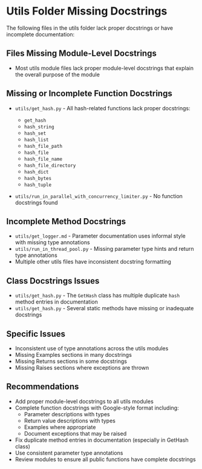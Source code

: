 # Utils Folder Missing Docstrings

The following files in the utils folder lack proper docstrings or have incomplete documentation:

## Files Missing Module-Level Docstrings
- Most utils module files lack proper module-level docstrings that explain the overall purpose of the module

## Missing or Incomplete Function Docstrings
- `utils/get_hash.py` - All hash-related functions lack proper docstrings:
  - `get_hash`
  - `hash_string`
  - `hash_set`
  - `hash_list`
  - `hash_file_path`
  - `hash_file`
  - `hash_file_name`
  - `hash_file_directory`
  - `hash_dict`
  - `hash_bytes`
  - `hash_tuple`

- `utils/run_in_parallel_with_concurrency_limiter.py` - No function docstrings found

## Incomplete Method Docstrings
- `utils/get_logger.md` - Parameter documentation uses informal style with missing type annotations
- `utils/run_in_thread_pool.py` - Missing parameter type hints and return type annotations  
- Multiple other utils files have inconsistent docstring formatting

## Class Docstrings Issues
- `utils/get_hash.py` - The `GetHash` class has multiple duplicate `hash` method entries in documentation
- `utils/get_hash.py` - Several static methods have missing or inadequate docstrings

## Specific Issues
- Inconsistent use of type annotations across the utils modules
- Missing Examples sections in many docstrings
- Missing Returns sections in some docstrings
- Missing Raises sections where exceptions are thrown

## Recommendations
- Add proper module-level docstrings to all utils modules
- Complete function docstrings with Google-style format including:
  - Parameter descriptions with types
  - Return value descriptions with types
  - Examples where appropriate
  - Document exceptions that may be raised
- Fix duplicate method entries in documentation (especially in GetHash class)
- Use consistent parameter type annotations
- Review modules to ensure all public functions have complete docstrings
